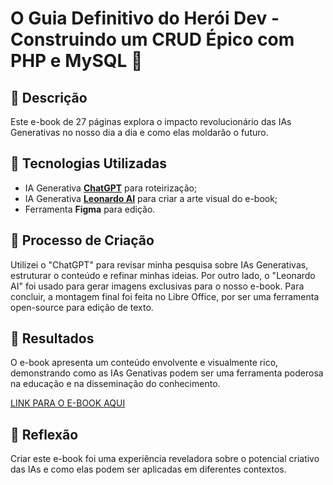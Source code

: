 # O Guia Definitivo do Herói Dev - Construindo um CRUD Épico com PHP e MySQL 🌌

## 📒 Descrição
Este e-book de 27 páginas explora o impacto revolucionário das IAs Generativas no nosso dia a dia e como elas moldarão o futuro.

## 🤖 Tecnologias Utilizadas
- IA Generativa **[ChatGPT](https://chat.openai.com)** para roteirização;
- IA Generativa **[Leonardo AI](https://leonardo.ai)** para criar a arte visual do e-book;
- Ferramenta **Figma** para edição.

## 🧐 Processo de Criação
Utilizei o "ChatGPT" para revisar minha pesquisa sobre IAs Generativas, estruturar o conteúdo e refinar minhas ideias. Por outro lado, o "Leonardo AI" foi usado para gerar imagens exclusivas para o nosso e-book. Para concluir, a montagem final foi feita no Libre Office, por ser uma ferramenta open-source para edição de texto.

## 🚀 Resultados
O e-book apresenta um conteúdo envolvente e visualmente rico, demonstrando como as IAs Genativas podem ser uma ferramenta poderosa na educação e na disseminação do conhecimento.

[LINK PARA O E-BOOK AQUI](https://www.figma.com/proto/RxMeQzLxzMHTYsDcUrc6QP/Ebook---O-Guia-Definitivo-do-Her%C3%B3i-Dev---Construindo-um-CRUD-%C3%89pico-com-PHP-e-MySQL?node-id=1-4&t=gMsfEyFYse9PfJFq-1&scaling=contain&page-id=0%3A1&content-scaling=fixed)

## 💭 Reflexão
Criar este e-book foi uma experiência reveladora sobre o potencial criativo das IAs e como elas podem ser aplicadas em diferentes contextos.
